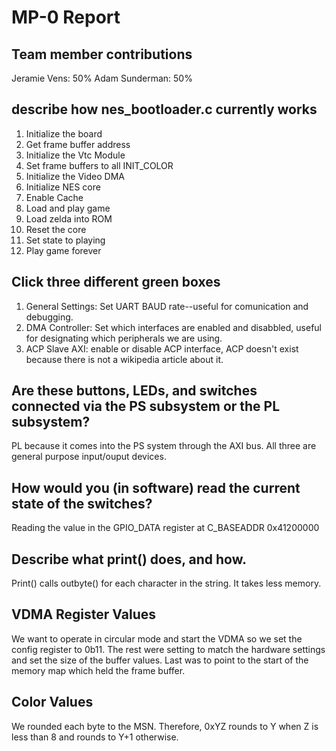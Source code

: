 MP-0 Report
===========

Team member contributions
-------------------------
Jeramie Vens: 50%
Adam Sunderman: 50%

describe how nes_bootloader.c currently works
---------------------------------------------
1. Initialize the board
  1. Get frame buffer address
  2. Initialize the Vtc Module
  3. Set frame buffers to all INIT_COLOR
  4. Initialize the Video DMA
2. Initialize NES core
3. Enable Cache
4. Load and play game
  1. Load zelda into ROM
  2. Reset the core
  3. Set state to playing
  4. Play game forever

Click three different green boxes
---------------------------------
1. General Settings: Set UART BAUD rate--useful for comunication and debugging.
2. DMA Controller: Set which interfaces are enabled and disabbled, useful for designating which peripherals we are using.
3. ACP Slave AXI: enable or disable ACP interface, ACP doesn't exist because there is not a wikipedia article about it.

Are these buttons, LEDs, and switches connected via the PS subsystem or the PL subsystem?
-----------------------------------------------------------------------------------------
PL because it comes into the PS system through the AXI bus.  All three are general purpose input/ouput devices.

How would you (in software) read the current state of the switches?
-------------------------------------------------------------------
Reading the value in the GPIO_DATA register at C_BASEADDR 0x41200000

Describe what print() does, and how.
------------------------------------
Print() calls outbyte() for each character in the string. It takes less memory.

VDMA Register Values
--------------------
We want to operate in circular mode and start the VDMA so we set the config register to 0b11.  The rest were setting to match the hardware settings and set the size of the buffer values.  Last was to point to the start of the memory map which held the frame buffer.

Color Values
------------
We rounded each byte to the MSN.  Therefore, 0xYZ rounds to Y when Z is less than 8 and rounds to Y+1 otherwise.

